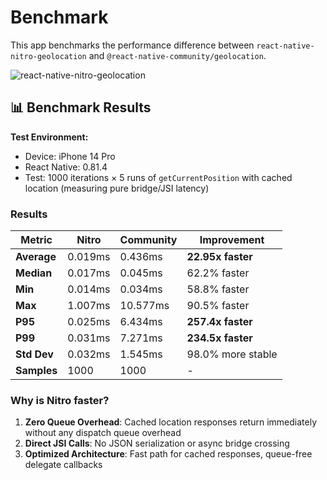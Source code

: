 # Benchmark

This app benchmarks the performance difference between `react-native-nitro-geolocation` and `@react-native-community/geolocation`.

![react-native-nitro-geolocation](https://raw.githubusercontent.com/jingjing2222/react-native-nitro-geolocation/main/benchmark.gif)

## 📊 Benchmark Results

**Test Environment:**
- Device: iPhone 14 Pro
- React Native: 0.81.4
- Test: 1000 iterations × 5 runs of `getCurrentPosition` with cached location (measuring pure bridge/JSI latency)

### Results

| Metric | Nitro | Community | Improvement |
|--------|-------|-----------|-------------|
| **Average** | 0.019ms | 0.436ms | **22.95x faster** |
| **Median** | 0.017ms | 0.045ms | 62.2% faster |
| **Min** | 0.014ms | 0.034ms | 58.8% faster |
| **Max** | 1.007ms | 10.577ms | 90.5% faster |
| **P95** | 0.025ms | 6.434ms | **257.4x faster** |
| **P99** | 0.031ms | 7.271ms | **234.5x faster** |
| **Std Dev** | 0.032ms | 1.545ms | 98.0% more stable |
| **Samples** | 1000 | 1000 | - |

### Why is Nitro faster?

1. **Zero Queue Overhead**: Cached location responses return immediately without any dispatch queue overhead
2. **Direct JSI Calls**: No JSON serialization or async bridge crossing
3. **Optimized Architecture**: Fast path for cached responses, queue-free delegate callbacks
